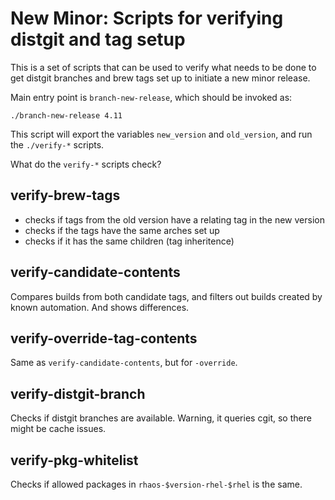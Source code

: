 # New Minor: Scripts for verifying distgit and tag setup

This is a set of scripts that can be used to verify what needs to be done to get
distgit branches and brew tags set up to initiate a new minor release.

Main entry point is `branch-new-release`, which should be invoked as:

```sh\
./branch-new-release 4.11
```

This script will export the variables `new_version` and `old_version`, and run
the `./verify-*` scripts.

What do the `verify-*` scripts check?

## verify-brew-tags
- checks if tags from the old version have a relating tag in the new version
- checks if the tags have the same arches set up
- checks if it has the same children (tag inheritence)

## verify-candidate-contents
Compares builds from both candidate tags, and filters out builds created by
known automation. And shows differences.

## verify-override-tag-contents
Same as `verify-candidate-contents`, but for `-override`.

## verify-distgit-branch
Checks if distgit branches are available. Warning, it queries cgit, so there
might be cache issues.

## verify-pkg-whitelist
Checks if allowed packages in `rhaos-$version-rhel-$rhel` is the same.
